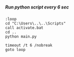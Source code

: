 ##### Run python script every 6 sec

    :loop
    cd "C:\Users\..\..\Scripts"
    call activate.bat
    cd ..
    python main.py
    
    timeout /t 6 /nobreak
    goto loop
